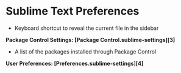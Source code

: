 # Sublime Text Preferences

* Keyboard shortcut to reveal the current file in the sidebar

__Package Control Settings: [Package Control.sublime-settings][3]__

* A list of the packages installed through Package Control

__User Preferences: [Preferences.sublime-settings][4]__
